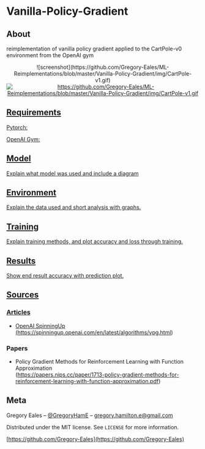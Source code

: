 # Vanilla-Policy-Gradient

## About
reimplementation of vanilla policy gradient applied to the CartPole-v0 environment from the OpenAI gym<br/>


<center>
![screenshot](https://github.com/Gregory-Eales/ML-Reimplementations/blob/master/Vanilla-Policy-Gradient/img/CartPole-v1.gif)
</center>


<center><a href="https://github.com/Gregory-Eales/ML-Reimplementations/blob/master/Vanilla-Policy-Gradient/img/CartPole-v1.gif"><img src="" title="https://github.com/Gregory-Eales/ML-Reimplementations/blob/master/Vanilla-Policy-Gradient/img/CartPole-v1.gif"></center>

## Requirements

Pytorch: <br/>

OpenAI Gym: <br/>

## Model





Explain what model was used and include a diagram

## Environment

Explain the data used and short analysis with graphs.

## Training

Explain training methods, and plot accuracy and loss through training.

## Results

Show end result accuracy with prediction plot.

## Sources

### Articles
* OpenAI SpinningUp (https://spinningup.openai.com/en/latest/algorithms/vpg.html)

### Papers
* Policy Gradient Methods for Reinforcement Learning with Function Approximation <br/>
  (https://papers.nips.cc/paper/1713-policy-gradient-methods-for-reinforcement-learning-with-function-approximation.pdf)

## Meta

Gregory Eales – [@GregoryHamE](https://twitter.com/GregoryHamE) – gregory.hamilton.e@gmail.com

Distributed under the MIT license. See ``LICENSE`` for more information.

[https://github.com/Gregory-Eales](https://github.com/Gregory-Eales)

